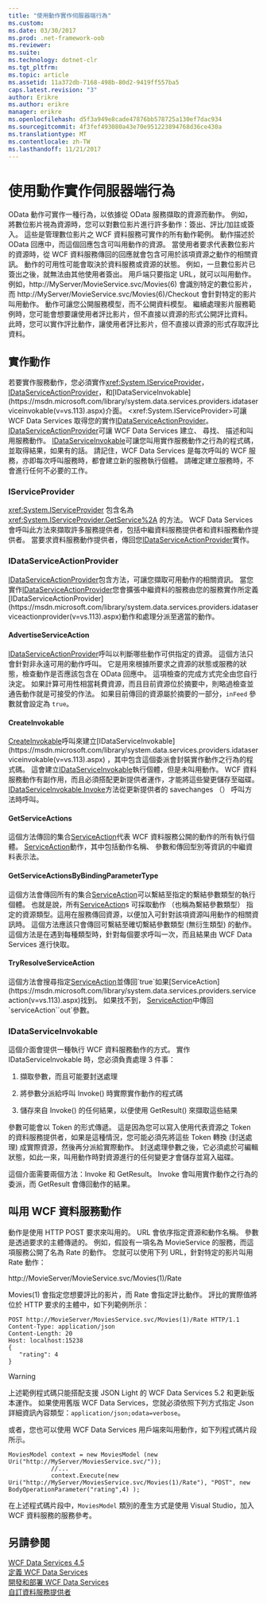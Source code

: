 ```yaml
---
title: "使用動作實作伺服器端行為"
ms.custom: 
ms.date: 03/30/2017
ms.prod: .net-framework-oob
ms.reviewer: 
ms.suite: 
ms.technology: dotnet-clr
ms.tgt_pltfrm: 
ms.topic: article
ms.assetid: 11a372db-7168-498b-80d2-9419ff557ba5
caps.latest.revision: "3"
author: Erikre
ms.author: erikre
manager: erikre
ms.openlocfilehash: d5f3a949e8cade47876bb578725a130ef7dac934
ms.sourcegitcommit: 4f3fef493080a43e70e951223894768d36ce430a
ms.translationtype: MT
ms.contentlocale: zh-TW
ms.lasthandoff: 11/21/2017
---
```

# <a name="using-actions-to-implement-server-side-behavior"></a>使用動作實作伺服器端行為
OData 動作可實作一種行為，以依據從 OData 服務擷取的資源而動作。  例如，將數位影片視為資源時，您可以對數位影片進行許多動作：簽出、評比/加註或簽入。 這些是管理數位影片之 WCF 資料服務可實作的所有動作範例。 動作描述於 OData 回應中，而這個回應包含可叫用動作的資源。 當使用者要求代表數位影片的資源時，從 WCF 資料服務傳回的回應就會包含可用於該項資源之動作的相關資訊。 動作的可用性可能會取決於資料服務或資源的狀態。 例如，一旦數位影片已簽出之後，就無法由其他使用者簽出。 用戶端只要指定 URL，就可以叫用動作。 例如，http://MyServer/MovieService.svc/Movies(6) 會識別特定的數位影片，而 http://MyServer/MovieService.svc/Movies(6)/Checkout 會針對特定的影片叫用動作。 動作可讓您公開服務模型，而不公開資料模型。 繼續處理影片服務範例時，您可能會想要讓使用者評比影片，但不直接以資源的形式公開評比資料。 此時，您可以實作評比動作，讓使用者評比影片，但不直接以資源的形式存取評比資料。  
  
## <a name="implementing-an-action"></a>實作動作  
 若要實作服務動作，您必須實作<xref:System.IServiceProvider>， [IDataServiceActionProvider](https://msdn.microsoft.com/library/system.data.services.providers.idataserviceactionprovider(v=vs.113).aspx)，和[IDataServiceInvokable](https://msdn.microsoft.com/library/system.data.services.providers.idataserviceinvokable(v=vs.113).aspx)介面。 <xref:System.IServiceProvider>可讓 WCF Data Services 取得您的實作[IDataServiceActionProvider](https://msdn.microsoft.com/library/system.data.services.providers.idataserviceactionprovider(v=vs.113).aspx)。 [IDataServiceActionProvider](https://msdn.microsoft.com/library/system.data.services.providers.idataserviceactionprovider(v=vs.113).aspx)可讓 WCF Data Services 建立、 尋找、 描述和叫用服務動作。 [IDataServiceInvokable](https://msdn.microsoft.com/library/system.data.services.providers.idataserviceinvokable(v=vs.113).aspx)可讓您叫用實作服務動作之行為的程式碼，並取得結果，如果有的話。 請記住，WCF Data Services 是每次呼叫的 WCF 服務，亦即每次呼叫服務時，都會建立新的服務執行個體。  請確定建立服務時，不會進行任何不必要的工作。  
  
### <a name="iserviceprovider"></a>IServiceProvider  
 <xref:System.IServiceProvider> 包含名為 <xref:System.IServiceProvider.GetService%2A> 的方法。 WCF Data Services 會呼叫此方法來擷取許多服務提供者，包括中繼資料服務提供者和資料服務動作提供者。 當要求資料服務動作提供者，傳回您[IDataServiceActionProvider](https://msdn.microsoft.com/library/system.data.services.providers.idataserviceactionprovider(v=vs.113).aspx)實作。  
  
### <a name="idataserviceactionprovider"></a>IDataServiceActionProvider  
 [IDataServiceActionProvider](https://msdn.microsoft.com/library/system.data.services.providers.idataserviceactionprovider(v=vs.113).aspx)包含方法，可讓您擷取可用動作的相關資訊。 當您實作[IDataServiceActionProvider](https://msdn.microsoft.com/library/system.data.services.providers.idataserviceactionprovider(v=vs.113).aspx)您會擴張中繼資料的服務由您的服務實作所定義[IDataServiceActionProvider](https://msdn.microsoft.com/library/system.data.services.providers.idataserviceactionprovider(v=vs.113).aspx)動作和處理分派至適當的動作。  
  
#### <a name="advertiseserviceaction"></a>AdvertiseServiceAction  
 [IDataServiceActionProvider](https://msdn.microsoft.com/library/system.data.services.providers.idataserviceactionprovider.advertiseserviceaction(v=vs.113).aspx)呼叫以判斷哪些動作可供指定的資源。 這個方法只會針對非永遠可用的動作呼叫。 它是用來根據所要求之資源的狀態或服務的狀態，檢查動作是否應該包含在 OData 回應中。 這項檢查的完成方式完全由您自行決定。 如果計算可用性相當耗費資源，而且目前資源位於摘要中，則略過檢查並通告動作就是可接受的作法。 如果目前傳回的資源屬於摘要的一部分，`inFeed` 參數就會設定為 `true`。  
  
#### <a name="createinvokable"></a>CreateInvokable  
 [CreateInvokable](https://msdn.microsoft.com/library/system.data.services.providers.idataserviceactionprovider.createinvokable(v=vs.113).aspx)呼叫來建立[IDataServiceInvokable](https://msdn.microsoft.com/library/system.data.services.providers.idataserviceinvokable(v=vs.113).aspx) ，其中包含這個委派會封裝實作動作之行為的程式碼。 這會建立[IDataServiceInvokable](https://msdn.microsoft.com/library/system.data.services.providers.idataserviceinvokable(v=vs.113).aspx)執行個體，但是未叫用動作。 WCF 資料服務動作有副作用，而且必須搭配更新提供者運作，才能將這些變更儲存至磁碟。 [IDataServiceInvokable.Invoke](https://msdn.microsoft.com/library/system.data.services.providers.idataserviceinvokable.invoke(v=vs.113).aspx)方法從更新提供者的 savechanges （） 呼叫方法時呼叫。  
  
#### <a name="getserviceactions"></a>GetServiceActions  
 這個方法傳回的集合[ServiceAction](https://msdn.microsoft.com/library/system.data.services.providers.serviceaction(v=vs.113).aspx)代表 WCF 資料服務公開的動作的所有執行個體。 [ServiceAction](https://msdn.microsoft.com/library/system.data.services.providers.serviceaction(v=vs.113).aspx)動作，其中包括動作名稱、 參數和傳回型別等資訊的中繼資料表示法。  
  
#### <a name="getserviceactionsbybindingparametertype"></a>GetServiceActionsByBindingParameterType  
 這個方法會傳回所有的集合[ServiceAction](https://msdn.microsoft.com/library/system.data.services.providers.serviceaction(v=vs.113).aspx)可以繫結至指定的繫結參數類型的執行個體。 也就是說，所有[ServiceAction](https://msdn.microsoft.com/library/system.data.services.providers.serviceaction(v=vs.113).aspx)s 可採取動作 （也稱為繫結參數類型） 指定的資源類型。這用在服務傳回資源，以便加入可針對該項資源叫用動作的相關資訊時。 這個方法應該只會傳回可繫結至確切繫結參數類型 (無衍生類型) 的動作。 這個方法是在遇到每種類型時，針對每個要求呼叫一次，而且結果由 WCF Data Services 進行快取。  
  
#### <a name="tryresolveserviceaction"></a>TryResolveServiceAction  
 這個方法會搜尋指定[ServiceAction](https://msdn.microsoft.com/library/system.data.services.providers.serviceaction(v=vs.113).aspx)並傳回`true`如果[ServiceAction](https://msdn.microsoft.com/library/system.data.services.providers.serviceaction(v=vs.113).aspx)找到。 如果找不到， [ServiceAction](https://msdn.microsoft.com/library/system.data.services.providers.serviceaction(v=vs.113).aspx)中傳回`serviceAction``out`參數。  
  
### <a name="idataserviceinvokable"></a>IDataServiceInvokable  
 這個介面會提供一種執行 WCF 資料服務動作的方式。 實作 IDataServiceInvokable 時，您必須負責處理 3 件事：  
  
1.  擷取參數，而且可能要封送處理  
  
2.  將參數分派給呼叫 Invoke() 時實際實作動作的程式碼  
  
3.  儲存來自 Invoke() 的任何結果，以便使用 GetResult() 來擷取這些結果  
  
 參數可能會以 Token 的形式傳遞。 這是因為您可以寫入使用代表資源之 Token 的資料服務提供者，如果是這種情況，您可能必須先將這些 Token 轉換 (封送處理) 成實際資源，然後再分派給實際動作。 封送處理參數之後，它必須處於可編輯狀態，如此一來，叫用動作時對資源進行的任何變更才會儲存並寫入磁碟。  
  
 這個介面需要兩個方法：Invoke 和 GetResult。 Invoke 會叫用實作動作之行為的委派，而 GetResult 會傳回動作的結果。  
  
## <a name="invoking-a-wcf-data-service-action"></a>叫用 WCF 資料服務動作  
 動作是使用 HTTP POST 要求來叫用的。 URL 會依序指定資源和動作名稱。 參數是透過要求的主體傳遞的。 例如，假設有一項名為 MovieService 的服務，而這項服務公開了名為 Rate 的動作。 您就可以使用下列 URL，針對特定的影片叫用 Rate 動作：  
  
 http://MovieServer/MovieService.svc/Movies(1)/Rate  
  
 Movies(1) 會指定您想要評比的影片，而 Rate 會指定評比動作。 評比的實際值將位於 HTTP 要求的主體中，如下列範例所示：  
  
```  
POST http://MovieServer/MoviesService.svc/Movies(1)/Rate HTTP/1.1   
Content-Type: application/json   
Content-Length: 20   
Host: localhost:15238  
{   
   "rating": 4   
}  
```  
  
> [!WARNING]
>  上述範例程式碼只能搭配支援 JSON Light 的 WCF Data Services 5.2 和更新版本運作。 如果使用舊版 WCF Data Services，您就必須依照下列方式指定 Json 詳細資訊內容類型：`application/json;odata=verbose`。  
  
 或者，您也可以使用 WCF Data Services 用戶端來叫用動作，如下列程式碼片段所示。  
  
```  
MoviesModel context = new MoviesModel (new Uri("http://MyServer/MoviesService.svc/"));  
            //...  
            context.Execute(new Uri("http://MyServer/MoviesService.svc/Movies(1)/Rate"), "POST", new BodyOperationParameter("rating",4) );           
```  
  
 在上述程式碼片段中，`MoviesModel` 類別的產生方式是使用 Visual Studio，加入 WCF 資料服務的服務參考。  
  
## <a name="see-also"></a>另請參閱  
 [WCF Data Services 4.5](../../../../docs/framework/data/wcf/index.md)  
 [定義 WCF Data Services](../../../../docs/framework/data/wcf/defining-wcf-data-services.md)  
 [開發和部署 WCF Data Services](../../../../docs/framework/data/wcf/developing-and-deploying-wcf-data-services.md)  
 [自訂資料服務提供者](../../../../docs/framework/data/wcf/custom-data-service-providers-wcf-data-services.md)
